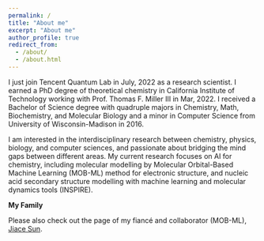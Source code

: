 ```yaml
---
permalink: /
title: "About me"
excerpt: "About me"
author_profile: true
redirect_from: 
  - /about/
  - /about.html
---
```

I just join Tencent Quantum Lab in July, 2022 as a research scientist. I earned a PhD degree of theoretical chemistry in California Institute of Technology working with Prof. Thomas F. Miller III in Mar, 2022. I received a Bachelor of Science degree with quadruple majors in Chemistry, Math, Biochemistry, and Molecular Biology and a minor in Computer Science from University of Wisconsin-Madison in 2016.

I am interested in the interdisciplinary research between chemistry, physics, biology, and computer sciences, and passionate about bridging the mind gaps between different areas. My current research focuses on AI for chemistry, including molecular modelling by Molecular Orbital-Based Machine Learning (MOB-ML) method for electronic structure, and nucleic acid secondary structure modelling with machine learning and molecular dynamics tools (INSPIRE).


**My Family**

Please also check out the page of my fiancé and collaborator (MOB-ML), [Jiace Sun](https://susyustc.github.io).

